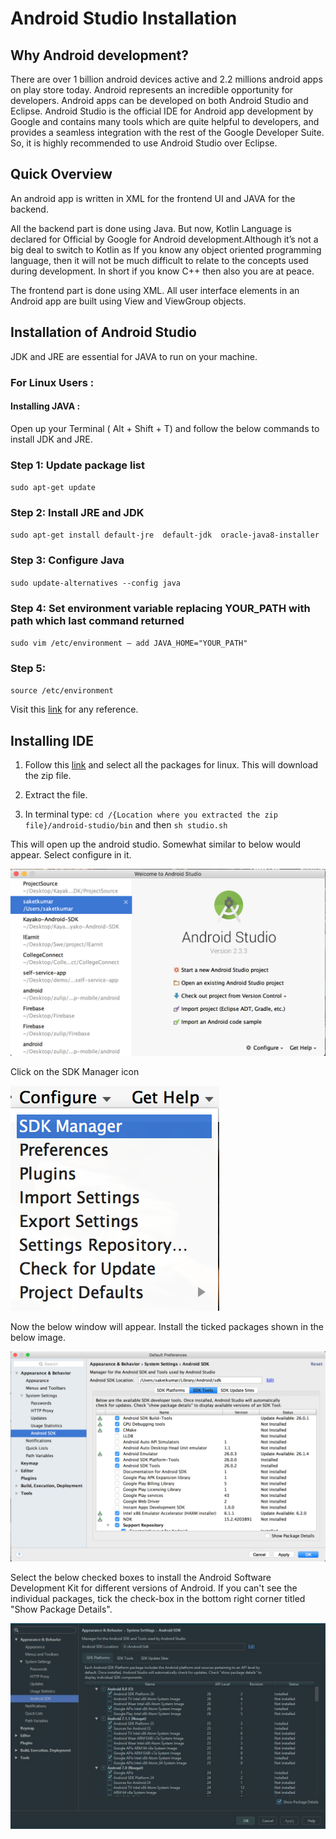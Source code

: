 # Android Studio Installation


## Why Android development?

There are over 1 billion android devices active and 2.2 millions android apps on play store today. Android represents an incredible opportunity for developers. Android apps can be developed on both Android Studio and Eclipse. Android Studio is the official IDE for Android app development by Google and contains many tools which are quite helpful to developers, and provides a seamless integration with the rest of the Google Developer Suite. So, it is highly recommended to use Android Studio over Eclipse.

## Quick Overview

An android app is written in XML for the frontend UI and JAVA for the backend.

All the backend part is done using Java. But now, Kotlin Language is declared for Official by Google for Android development.Although it’s not a big deal to switch to Kotlin as If you know any object oriented programming language, then it will not be much difficult to relate to the concepts used during development. In short if you know C++ then also you are at peace.

The frontend part is done using XML. All user interface elements in an Android app are built using View and ViewGroup objects. 

## Installation of Android Studio

JDK and JRE are essential for JAVA to run on your machine.

### For Linux Users :

#### Installing JAVA : 

Open up your Terminal ( Alt + Shift + T) and follow the below commands to install JDK and JRE.

### Step 1: Update package list

`sudo apt-get update`

### Step 2: Install JRE and JDK

`sudo apt-get install default-jre  default-jdk  oracle-java8-installer`

### Step 3: Configure Java

`sudo update-alternatives --config java`

### Step 4: Set environment variable replacing YOUR_PATH with path which last command returned

`sudo vim /etc/environment – add JAVA_HOME="YOUR_PATH"`

### Step 5:

`source /etc/environment`


Visit this [link](https://www.digitalocean.com/community/tutorials/how-to-install-java-on-ubuntu-with-apt-get) for any reference.

## Installing IDE

1. Follow this [link](https://developer.android.com/studio/index.html) and select all the packages for linux. This will download the zip file.

2. Extract the file.

3. In terminal type: 
`cd /{Location where you extracted the zip file}/android-studio/bin` and then `sh studio.sh`

This will open up the android studio. Somewhat similar to below would appear. Select configure in it.

![start](images/start.png)

Click on the SDK Manager icon 

![configure](images/configure.png)

Now the below window will appear. Install the ticked packages shown in the below image.

![sdk-tools](images/sdk-tools.png)

Select the below checked boxes to install the Android Software Development Kit for different versions of Android. If you can't see the individual packages, tick the check-box in the bottom right corner titled "Show Package Details".

![sdk](images/sdk.png)










